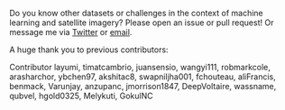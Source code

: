 Do you know other datasets or challenges in the context of machine learning  and satellite imagery? Please open an issue or pull request! Or message me via [Twitter](https://twitter.com/chrieke) or [email](https://chrieke.github.io).

A huge thank you to previous contributors:   
 
Contributor
layumi, timatcambrio, juansensio, wangyi111, robmarkcole, arasharchor, ybchen97, akshitac8, swapniljha001, fchouteau, aliFrancis, benmack, Varunjay, anzupanc, jmorrison1847, DeepVoltaire, wassname, qubvel, hgold0325, Melykuti, GokulNC

